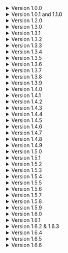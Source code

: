 <details>
<summary>Version 1.0.0</summary>
Mod released with 3 scrap items and one equipment item.
</details>

<details>
<summary>Version 1.0.1 and 1.1.0</summary>
How does this website work?
</details>

<details>
<summary>Version 1.2.0</summary>
Figured out how this website works and made some name changes to avoid conflicts with other mods.
</details>

<details>
<summary>Version 1.3.0</summary>
Small code tweaks, starting work on a couple new items, and found some wonky mod interactions that I may or may not fix in the future but I will note them for now :D
</details>

<details>
<summary>Version 1.3.1</summary>
Small code tweaks, added bandages and the medkit, started work on a defibrillator and giving the crowbar a unique function.
</details>

<details>
<summary>Version 1.3.2</summary>
fixed some homepage text.
</details>

<details>
<summary>Version 1.3.3</summary>
fixed/updated some more homepage text.
</details>

<details>
<summary>Version 1.3.4</summary>
Added placeholder audio clips to stop the log spam and lag about it, sorry about that.
</details>

<details>
<summary>Version 1.3.5</summary>

- Changed how the explosive tank works and changed the testing spawn rate I had forgot to change (my bad)
- Disabled the crowbar and nail because I'm not happy with them
- Worked on the defibrillator some more
- Added the walking cane
- A whole bunch of random fixes
</details>

<details>
<summary>Version 1.3.6</summary>
Added a github? New textures, fixes, nothing major.
</details>

<details>
<summary>Version 1.3.7</summary>
Fixed for v50
</details>

<details>
<summary>Version 1.3.8</summary>
Fixed the scrap values not being the correct value in-game, nerfed the walking cane speed, added effects to using the medkit and bandages, fixed bandages not giving enough uses, fixed medkit logic, probably fixed some other stuff.
</details>

<details>
<summary>Version 1.3.9</summary>
Buffed the handlamp, buffed the walking cane slightly, and the walking cane now properly spawns on titan, dine, and rend. The 4.0.0 update may take a bit longer as I have quite a few items I'm creating that will require more attention and testing to work properly.
</details>

<details>
<summary>Version 1.4.0</summary>
Cleaned up a ton of beginner code, first try syncing the explosive tank's explosion (If you're reading this please report issues on github, multiplayer issues are difficult to test solo), fixed the models and cleaned up their textures, fixed some of the items floating when spawning the first time, more stuff probably. The items I planned to add are on hold to see if this implementation of the explosive tank works, If everything seems to be working I will add them next update.</details>

<details>
<summary>Version 1.4.1</summary>
New batch of items including: the toolbox, radioactive mineral cell, and gift wrap all with a new unique use or effect, new icons again. As always, this was tested in singleplayer and while I did account for multiplayer if any inconsistencies or bugs occur let me know on my github.</details>

<details>
<summary>Version 1.4.2</summary>

- Shrunk the handlamp so it doesn't cover as much screen space when held.
- Fixed random inconsistencies.
- Hopefully fixed the toolbox's syncing (forgot one word!).
</details>

<details>
<summary>Version 1.4.3</summary>

### It's been a while since I started this update so I'll just note all the changes I can recall.

- The Toolbox is now button presses instead of holding to use.
- The Medkit is now hold to heal instead of toggle.
- Replaced the Gift wrap with the Wish list.
- "radioactive mineral cell" is now named "radioactive cell" because name too long.
- Added the sizable scissors scrap item.
- Various model tweaks or redoes.
- Fixed a bunch of bugs I found that weren't too serious so I'm assuming nobody experienced them enough to report them.
- A ton of code changes and improvements probably.
- Replenished motivation.

#### And now for balance tweaks that I remember changing.

- The Medkit costs less and heals slightly faster.
- Bandages heal more with less charges (20 x 3) and now have a .5 second cooldown between uses.
- When dismantling turrets with the toolbox it has a chance of dropping a high value laser pointer.
- Explosive tank timer can be any time between 2-4 minutes.
- Walking cane nerfed again because I felt literally untouchable running from monsters with it in hand so now it's speed boost is 2x.

#### The next update shouldn't take as long, and as always, please report any issues on the GitHub page.

</details>

<details>
<summary>Version 1.4.4</summary>

### The First in a line of refinement updates.

- The Handlamp now uses it's own script so it shouldn't be affected by mods that change the flashlight but will still be affected by mods that change world lighting.
- The Handlamp no longer shows the flashlight's headlight when pocketed.
- The Handlamp is the first and only item to receive sounds. More items will have sounds added gradually.
- Fixed the radioactive cells model clipping from some angles and changed it's holding position.
- Fix for the harmless toolbox use error.
- Fix for the radioactive cell keeping it's previous name when scanned.
- Lowered the amount of clicks for the toolbox slightly and removed the click cooldown so clicking too quickly won't only count some clicks.
- Drastically improved the icons for everything.
- Candy jar disabled for now while I decide what to do with it.

#### That's all for now. If any issues arise from the Handlamp's new script (as I only tested it in singleplayer) report the issue and I'll fix it asap.

##### Also, I'm looking to change the name of the mod without having to post this as a new mod so if anyone knows how, I could really use the advice. I was considering just changing the name in the files but I don't want to break user's games by accident.

</details>

<details>
<summary>Version 1.4.5</summary>

### Quick update

- Tweaked explosive tank holding position
- Removed glitchlist the wishlist (wishlist)

</details>

<details>
<summary>Version 1.4.6</summary>

### Refinement strikes twice. update.

- Added sounds to the Explosive Tank, Radioactive Cell, Toolbox, Medkit, Bandages, and Sizable Scissors.
- Added the Lollipop scrap item.
- Added the Padlock scrap item.
- Readded the crowbar (Just a normal piece of scrap for now).

Leave feedback, changes, or additions on my Github. Really wish there was a comments section somewhere but whatever.
</details>

<details>
<summary>Version 1.4.7</summary>

### Small changes.

- Explosive tank can be reactivated by dropping it a couple times after it's been deactivated.
- Explosive tank effect and sounds are now indicators of whether it is active or not (no more sound effect in the ship).
- Shuffled the candy effects around and added a couple new ones.
- Lowered candies spawn rates to account for there being more of them.

Planned Additions - More sounds, two completely new items, mod options, think of more interesting candy effects, defib and crowbar functions finally.

Updates will continue to be slow, sorry. Leave feedback, changes, or additions on my Github. Really wish there was a comments section somewhere but whatever.
</details>

<details>
<summary>Version 1.4.8</summary>

### Updated to v55

- Fixed the weight issues introduced in v55 that some of the items had. No more 120 lb lollipops.
- Fixed Explosive tank being completely broken in v55.
- Tried adding an image to the mod page. hopefully it works.

Planned Additions - More sounds, two completely new items, mod options, think of more interesting candy effects, defib and crowbar functions finally.

Updates will continue to be slow, sorry. Leave feedback, changes, or additions on my Github. Really wish there was a comments section somewhere but whatever.
</details>

<details>
<summary>Version 1.4.9</summary>

### Updated to v55. again?

- Fixed the weight issues introduced in v55 that some of the items had. No more 120 lb lollipops.
- Fixed Explosive tank being completely broken in v55.
- Tried adding an image to the mod page. hopefully it works.
- Definitely didn't mess up something on the modpage in version 1.4.8 and updated again in two minutes to fix it.

Planned Additions - More sounds, two completely new items, mod options, think of more interesting candy effects, defib and crowbar functions finally.

Updates will continue to be slow, sorry. Leave feedback, changes, or additions on my Github. Really wish there was a comments section somewhere but whatever.
</details>

<details>
<summary>Version 1.5.0</summary>

### So many changes so little time. update.

- Changed some names and fixed inconsistent names.
- Added tags for all items to prevent item conflicts.
- Increased Radioactive Cell's price very slightly and dimmed its light a bit.
- Radioactive Cell's damage now works differently and its damage is based on how long you've held it.
- Fixed crash and syncing issue with the padlock.
- Removed healing sounds because they were very annoying to listen to.
- Scissors are more consistently dangerous.
- Reverted Tool Box to hold to use instead of spam clicking.
- Tried to fix Tool Box rewards being desynced.
- Tool Box can now dismantle active turrets after a lengthy dismantle time (5 seconds for landmines, 15 for turrets).
- Reduced the candies spawn rates further.
- Increased the candies values.
- Tweaked the Explosive Tank's functions.
- Model and sprite tweaks.
- Added control tooltips.
- Added configs for whether an item is loaded and if it is scrap or a store item (Pretty messy, took hours, but works).
- Added sound for deconstructing with the toolbox. I wanted UI but my mind refuses to sit through any more hours of confusion.
- And as always random minor things I've forgotten about.

Planned Additions - More sounds, three completely new items, think of more interesting candy effects, defib and crowbar functions finally.

If there are ANY issues, the link to my github is at the top of the page! Should be able to squeeze out one more update with some new content before I'll be very busy.
</details>

<details>
<summary>Version 1.5.1</summary>

### New stuff, more fixes.

- Added the rose scrap Item.
- Added ticket of exchange and golden ticket of exchange scrap items.
- Fixed some tool box and medical kit issues.
- Fixed tangled configs issue.
- Redid my latest icon changes because they looked terrible.
- Code consolidation.
- Reduced tool box turret dismantle time to 12, increased mine dismantle time to 6.
- Added various sounds to items.
- Rearranged the candy effects.


Planned Additions - More sounds, think of more interesting candy effects, defib and crowbar functions finally.

If there are ANY issues, the link to my github is at the top of the page!
</details>

<details>
<summary>Version 1.5.2</summary>

### The "how many updates?" update.

- Dimmed the hand lamp's bulb glow even further.
- Some more toolbox fixes.
- Gave exchange tickets the icons I forgot to add last update.
- Fixed explosive tank drop counter getting stuck and slightly lowered the time before exploding.
- Edits to the mod description.

Planned Additions - More sounds, think of more interesting candy effects, defib and crowbar functions finally.

If there are ANY issues, the link to my github is at the top of the page!
</details>

<details>
<summary>Version 1.5.3</summary>

### The final update of my week long update spree.

- Various model tweaks.
- Stopped the rose from hurting you twice when picked up initially.
- Removed leftover logging from testing.
- Dimmed the hand lamp EVEN FURTHER.
- Fixed the padlock floating when first spawned.
- Fixed instances where the explosive tank being created inside the ship room causes issues.
- I don't know if this actually needs csync so I removed the dependency for now.
- Crowbar is now a melee weapon that weighs a bit less than the usual shovel. opening doors with it will come later.
- Tweaked spawnrates a bit.
- Buffed healing a little.
- Added a bunch of missing sounds
- Simplified some code.


Planned Additions - defib and crowbar functions eventually.

I can never playtest enough so if you encounter ANY issues, the link to my github is at the top of the page!
</details>

<details>
<summary>Version 1.5.4</summary>

### Was supposed to be the last update for this week but...oops.

- Was testing some new teleporter item code using chocolate and I forgot to put chocolate back to how it's suppose to be last update. OOPS.
- Explosive tank and rad cell value increased.
- Rad cell damage nerfed.
- Added tips to the mod page for surviving only the most dangerous scrap items.
- Candies that gave minor speed now also refill your stamina.

Planned Additions/Changes - defib and crowbar functions eventually.

If there are ANY issues, the link to my github is at the top of the page!
</details>

<details>
<summary>Version 1.5.5</summary>

### The "It's technically next week" update.

- Handlamp bulb now properly changes whether it's on or off.
- Explosive tank sound was playing when it wasn't yet enabled. don't know how this started but I fixed it.
- Nerfed the radioactive cell's damage intervals even further to try and give more time when eyeless dogs force you to hold it and when the map is a longer one.
- Following the previous change, I've increased the explosive tanks timer a bit to give more time.
- Rewrote a chunk of old code to fix instances where the radioactive cell continued to hurt its holder from the grave when they are killed while holding it.

Planned Additions/Changes - defib and crowbar functions eventually.

If there are ANY issues, the link to my github is at the top of the page!
</details>

<details>
<summary>Version 1.5.6</summary>

### The ..stable? update.

- Completely rewrote how the handlamp code functions.
- Consolidated some code, fixed some bugs.
- Disabled candies in configs by default for now because they aren't too useful and bloat the spawning pool with lower value scrap items. If I don't find a use for them I may scrap them.
- Added the candy dispenser.
- Made the crowbar able to open doors by hitting them.
- Messed with the medical kit, hopefully it works correctly now. probably not.

Planned Additions/Changes - defib.

If there are ANY issues, the link to my github is at the top of the page!
</details>

<details>
<summary>Version 1.5.7</summary>

### The ..stable? update. again.

- Completely rewrote how the handlamp code functions.
- Consolidated some code, fixed some bugs.
- Disabled candies in configs by default for now because they aren't too useful and bloat the spawning pool with lower value scrap items. If I don't find a use for them I may scrap them.
- Added the candy dispenser.
- Made the crowbar able to open doors by hitting them.
- Messed with the medical kit, hopefully it works correctly now. probably not.
- Forgot to import..

Planned Additions/Changes - defib.

If there are ANY issues, the link to my github is at the top of the page!
</details>

<details>
<summary>Version 1.5.8</summary>

### An update of all time.

- Tweaked radioactive cell damage to put you on critical health before killing you instead of killing you instantly at 25 health sometimes.
- Crowbar takes two-three hits to unlock a locked door instead of 1 and will knock it open.
- Crowbar can knock open unlocked closed doors by hitting them once.
- Reduced time to heal with the medical kit.
- The medical kit now replenishes its healthpool overtime instead of being restocked at the ship, it'll take a bit to get it balanced right but it's a start.
- Possibly fixed spawning issues with all items including the tickets, dispenser, and toolbox. Or made it worse, we shall see.
- Tweaked spawn rates a bit.
- Model tweaks.

Planned Additions/Changes - defib For real this time.

I've been working on a few more interesting items but with my new job and needing to learn new code stuff for them it's taking a bit longer, and I just wanted to get this update out. If there are ANY issues, the link to my github is at the top of the page!
</details>

<details>
<summary>Version 1.5.9</summary>

#### V60 compatibilty confirmation update.

- Increased crowbar's spawnrate to account for other item spawn increases.
- Made any tools or scrap tools grabbable in orbit.
- Lowered candy spawn rates.
- Lowered the golden ticket conversions to 5 instead of 10 and increased it's spawn rate to 5.
- Tried to fix spawned scrap values only showing for the host, like the candy from the dispenser.
- Updated some internal stuff to the latest versions.

Planned Additions/Changes - defib For real THIS time.

Next update will be 2-3 new items. If there are ANY issues, the link to my github is at the top of the page!
</details>

<details>
<summary>Version 1.6.0</summary>

### The laying foundations update 1/2

- Tried to sync the padlock's door locking mechanic between players so you can lock your friends in rooms. You asked for it.
- Added the Defibrillator (disabled by default for testing. If you'd like to try it, enable it in the configs, but expect bugs).
- Added the Lifeline (disabled by default for testing. If you'd like to try it, enable it in the configs, but expect bugs).
- Added the Pocket Watch (Was supposed to have a function but I gave it's function to the Lifeline Device after I had already made its model. If you have any ideas what it should do I'd love to hear them).
- Added the adrenaline shot
- Removed candies.
- Restored some textures that mysteriously disappeared.
- Reduced the handlamp's battery capacity slightly so I could boost it's light reach slightly
- Made dropping the explosive tank deduct less time so new users have more time to think about picking it back up and so dropping it the first couple times isn't as punishing.
- The explosive tank's dropping mechanics are now completely disabled when dropped within the ship. Hitting it still blows it up.
- Messed with the spawn values again, one day maybe they'll feel correct.
- Worked on the spawn method for everything again.
- Increased the chance to spawn candy with the candy dispenser slightly.
- Tweaked the toolbox's trap detection to be more stable and accurate because it turns out landmines just have a weird collider or something. It also works more consistently while crounching now.
- Increased the value of scrap produced by the toolbox and slightly reduced it's cost because everytime I buy a toolbox it feels like traps mysteriously cease to exist.
- Changed some item's weights.
- Stuff I forgot about.


Planned Additions/Changes - Use medkit on teamates to heal them functionality, I actually hate doing ui but the toolbox will get ui someday, ...

The next update will have bug fixes for issues I recieve, some configs (I hate coding configs), effects/animations/sounds I didn't do due to lack of time, and probably balancing changes after I playtest the additions. I'm going to bed...
Report ANY and ALL issues if possible, the link to my github is at the top of the page!
</details>

<details>
<summary>Version 1.6.1</summary>

### Small follow-up update

- Undid some changes I made that just broke more stuff.
- Various fixes
- Fixed defib and lifeline not having battery initially.
- Made defib and lifeline disabled by default like I intended.
- Increased the toolbox price.
- Fixed plenty of incorrect code.
- I'm redoing most icons so those will be coming soon but I've added temporary icons to the new items.
- Tweaked some of the models.

Planned Additions/Changes - I'm messing with the defib model and will add It's icon when I finish it (the white square on the hotbar is a missing item texture not a bug), some sounds are still missing, some effects are still missing, rename lifeline, more bugs.

Pretty tired so the next update will take a few days unless a bug is critical, see y'all then. If there are ANY issues, the link to my github is at the top of the page!
</details>

<details>
<summary>Version 1.6.2 & 1.6.3</summary>

### Coat of paint update 2/2  (THIS UPDATE WILL BREAK SAVES WITH PREVIOUS MOD VERSIONS, THERE ARE LOTS OF INTERNAL AND EXTERNAL CHANGES)

- Fixed an OLD major bug that caused the medical kit and bandages to stop working after a day or reset.
- Fixed ticket uses not registering.
- Gave candy dispenser it's damage back, that change wasn't intentional.
- When items are destroyed (Tank exploding, Ticket used, etc.) their radar icons are now destroyed with them.
- Many new/redone item icons.
- Added configs for spawn rate and store cost. I will not be adding anymore configs anytime soon, this was tedious.
- Renamed some items. Lifeline -> Displacement Controller, Adrenaline Injector -> Emergency Injector, Broken Pocket Watch -> Pocket Watch.
- Displacement Controller heavily polished code wise and balanced so for now I will enable it by default.
- Added missing sounds.
- Tweaked models some more.
- Fixed pocket watch scan node not being where it's supposed to be.

- 1.6.3 -> Forgot to update the README with updated information :)

Plans for next update - A couple new deadly/dangerous scrap items, Polished defibrillator.

Thanks for 100,000 downloads I really appreciate it! If there are ANY issues, the link to my github is at the top of the page!
</details>

<details>
<summary>Version 1.6.4</summary>

### Bugfixes, consolidation.

- Fixed Handlamp staying on when running out of battery.
- Reduced light intensity of the controller's screen so it might not be so bright on modded moons.
- Removed unused assets and references.
- Reduced the glitch time of the controller a bit, extended the first connectivity stage range a bit.
- Changed the teleport method of the controller so it hopefully works for clients now.

Planned Additions/Changes - I'm messing with the defib model and will add It's icon when I finish it (the white square on the hotbar is a missing item texture not a bug), some sounds are still missing, some effects are still missing, rename lifeline, more bugs.

This'll be all for this weekend! See y'all next weekend! If there are ANY issues, the link to my github is at the top of the page!
</details>

<details>
<summary>Version 1.6.5</summary>

### Small Update.

- Shrunk the handlamp model by around 1/3.
- Tried to make the candy spawned by the dispenser update the prices on the clients so everyone can see the price. If it works I will do this to all the other items that spawn other items.
- Smoothed out displacement controller code and added more checks. It should be close if not complete code wise unless some random bugs crop up.
- Medical kit and bandages now update the hurt overlay and ui as you are healed. You also won't be stuck limping when healing over 20 with either of them as that is also updated.
- Tried to make defib work v2.

Planned Additions/Changes - Defib is still being messed with, more bugs, already brainstorming/creating some new dangerous scrap items.

If there are ANY issues, the link to my github is at the top of the page! I am also on the modding discord.
</details>

<details>
<summary>Version 1.6.6</summary>

### The mass fix update 1/2

# 99% SURE THIS WILL BREAK WITH PREVIOUS SAVES.

It's been a little bit but I've not stopped working on the mod in my free time. This is the first of two updates that contains all of the fixes that have been reported or have been found by me playtesting the mod. Because of the shear amount of playtesting and bug fixing I had to do, I decided to postpone the new items until the next update and most of the extra visual effects and sounds will also be added then.

- Medical kit replenish rate slowed so that 2 or 3 of them will increase the amount of available health more drastically instead of one giving basically infinite health to the entire crew.
- Medical kit Healthpool is now set to max at the start of each planet.
- Fixed a couple instances where the handlamp would use battery when it shouldn't.
- Defibrillator now has sounds and works correctly.
- Tickets now work as intended.
- The rose will now apply a small slowness debuff each time it damages you.
- Brought back a few of my candies as special drops from the candy dispenser. The rest were lost to the void. The candies al do the same thing, they restore 10 health and give a very minor speed boost.
- Padlocks locking doors is now synced between players.
- Candy dispenser no longer spawns candy if the ship is in space, is currently in motion, or the current moon doesn't have a time cycle.
- The injector no longer heals, increases your sprint meter capacity, give more speed, give a jump buff, and changes your sprint meter color while active.
- The injector also drains your sprint meter and gives you a short slow debuff when the speed expires. Your sprint meter will also change to a seperate color while the slow is active.
- When used by clients the crowbar will now properly open the doors when unlocking locked doors.
- Model changes, new color variations for some objects, and improved effects for some objects.
- Fixed scissors not correctly being registered as a scrap item.
- Renamed displacement controller to shift controller to avoid terminal issues.
- Halved the glitch chance of the shift controller in the average connection range.
- Added a cushion to when the glitchs start randomly rolling in the average connection range so it can't roll to glitch as soon as you leave the great connection range.
- Spent like 5 hours trying to make a simple screen effect and have nothing to show for it.
- Switched out most of the objects networking to my own networking and tested it so I ended up redoing most of them several times to get them working correctly and synced. This is what delayed this update so long.
- The most noticable fixes are above but I fixed an insane amount of bugs that I did not bother recording here.

Planned Additions/Changes - Finish new items, rework the toolbox's function, looking at making a monster at some point but no promises.

May be a couple fix updates after if needed but otherwise I'll be taking a short break. If there are ANY issues, the link to my github is at the top of the page! The mod is also on the modding discord under the name "Usual Scrap" with a space.
</details>







